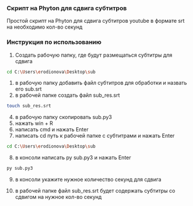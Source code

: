 ### Скрипт на Phyton для сдвига субтитров

Простой скрипт на Phyton для сдвига субтитров youtube в формате srt на необходимо кол-во секунд

### Инструкция по использованию
1. Cоздать рабочую папку, где будут размещаться субтитры для сдвига

```bash
cd C:\Users\erodionova\Desktop\sub
```
1. в рабочую папку добавить файл субтитров для обработки и назвать его sub.srt 
2. в рабочей папке создать файл sub_res.srt

```bash
touch sub_res.srt
```
4. в рабочую папку скопировать sub.py3 
5. нажать win + R
6. написать cmd и нажать Enter
7. написать cd путь к рабочей папке с субтитрами и нажать Enter

```bash
cd C:\Users\erodionova\Desktop\sub
```  
8. в консоли написать py sub.py3 и нажать Enter

```bash
py sub.py3
``` 
9. в консоли укажите нужное количество секунд для сдвига

10. в рабочей папке файл sub_res.srt будет содержать субтитры со сдвигом на нужное кол-во секунд